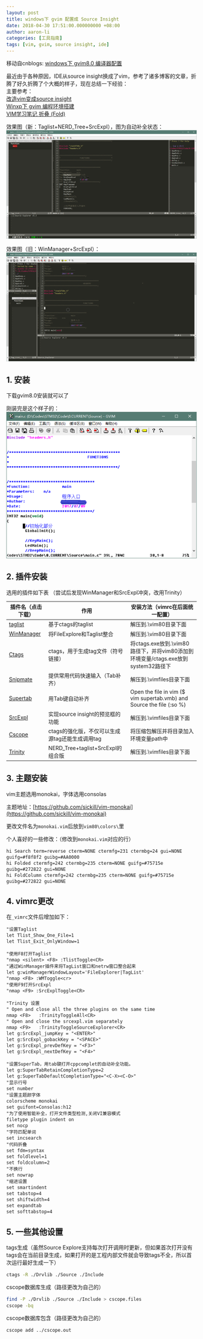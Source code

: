 ```yaml
---
layout: post
title: windows下 gvim 配置成 Source Insight
date: 2018-04-30 17:51:00.000000000 +08:00
author: aaron-li
categories: [工具指南]
tags: [vim, gvim, source insight, ide]  
---
```

移动自cnblogs: [windows下 gvim8.0 编译器配置](https://www.cnblogs.com/ac2sherry/p/8973649.html)

最近由于各种原因，IDE从source insight换成了vim，参考了诸多博客的文章，折腾了好久折腾了个大概的样子，现在总结一下经验：  
主要参考：  
[改造vim变成source insight](http://qiweiyou1982.blog.163.com/blog/static/14164218620132112548476/)  
[Winxp下 gvim 编程环境搭建](https://blog.csdn.net/minico/article/details/1938050)  
[VIM学习笔记 折叠 (Fold)](https://zhuanlan.zhihu.com/p/27473875)  

效果图（新：Taglist+NERD_Tree+SrcExpl），图为自动补全状态：  
![](/assets/img/posts/2018-04-30-windows-gvim/1146999-20180505011713950-2038894543.png)

效果图（旧：WinManager+SrcExpl）：  
![](/assets/img/posts/2018-04-30-windows-gvim/1146999-20180430173055152-253098202.png)





## 1. 安装

下载gvim8.0安装就可以了

刚装完是这个样子的：  
![](/assets/img/posts/2018-04-30-windows-gvim/1146999-20180430173011463-1517323194.png)

## 2. 插件安装

选用的插件如下表 （尝试后发现WinManager和SrcExpl冲突，改用Trinity）

| 插件名（点击下载）                                               | 作用                                            | 安装方法（vimrc在后面统一配置）                                                   |
| ---------------------------------------------------------------- | ----------------------------------------------- | --------------------------------------------------------------------------------- |
| [taglist](http://www.vim.org/scripts/script.php?script_id=273)   | 基于ctags的taglist                              | 解压到.\vim80目录下面                                                             |
| [WinManager](http://www.vim.org/scripts/script.php?script_id=95) | 将FileExplore和Taglist整合                      | 解压到.\vim80目录下面                                                             |
| [Ctags](http://ctags.sourceforge.net)                            | ctags，用于生成tag文件（符号链接）              | 将ctags.exe放到.\vim80路径下，并将vim80添加到环境变量/ctags.exe放到system32路径下 |
| [Snipmate](http://www.vim.org/scripts/script.php?script_id=2540) | 提供常用代码快速输入（Tab补齐）                 | 解压到.\vimfiles目录下面                                                          |
| [Supertab](http://www.vim.org/scripts/script.php?script_id=1643) | 用Tab键自动补齐                                 | Open the file in vim ($ vim supertab.vmb) and Source the file (:so %)             |
| [SrcExpl](http://www.vim.org/scripts/script.php?script_id=2179)  | 实现source insight的预览框的功能                | 解压到.\vimfiles目录下面                                                          |
| [Cscope](http://sourceforge.net/projects/mslk/files/)            | ctags的强化版，不仅可以生成源tag还能生成调用tag | 将压缩包解压并将目录加入环境变量path中                                            |
| [Trinity](http://www.vim.org/scripts/script.php?script_id=2347)  | NERD_Tree+taglist+SrcExpl的组合版               | 解压到.\vimfiles目录下面                                                          |

## 3. 主题安装

vim主题选用monokai，字体选用consolas

主题地址：[https://github.com/sickill/vim-monokai](https://github.com/sickill/vim-monokai)

更改文件名为`monokai.vim`后放到`vim80\colors\`里

个人喜好的一些修改：（修改到`monokai.vim`对应的行）
```vim
hi Search term=reverse cterm=NONE ctermfg=231 ctermbg=24 gui=NONE guifg=#f8f8f2 guibg=#AA0000
hi Folded ctermfg=242 ctermbg=235 cterm=NONE guifg=#75715e guibg=#272822 gui=NONE
hi FoldColumn ctermfg=242 ctermbg=235 cterm=NONE guifg=#75715e guibg=#272822 gui=NONE
```

## 4. vimrc更改

在`_vimrc`文件后增加如下：

```vim
"设置Taglist
let Tlist_Show_One_File=1
let Tlist_Exit_OnlyWindow=1
 
"使用F8打开Taglist
"nmap <silent> <F8> :TlistToggle<CR>
"通过WinManager插件来将TagList窗口和netrw窗口整合起来
let g:winManagerWindowLayout='FileExplorer|TagList'
"nmap <F8> :WMToggle<cr>
"使用F9打开SrcExpl
"nmap <F9> :SrcExplToggle<CR>
 
"Trinity 设置
" Open and close all the three plugins on the same time
nmap <F8>   :TrinityToggleAll<CR>
" Open and close the srcexpl.vim separately
nmap <F9>   :TrinityToggleSourceExplorer<CR>
let g:SrcExpl_jumpKey = "<ENTER>"
let g:SrcExpl_gobackKey = "<SPACE>"
let g:SrcExpl_prevDefKey = "<F3>"
let g:SrcExpl_nextDefKey = "<F4>"
 
"设置SuperTab，用tab键打开cppcomplet的自动补全功能。
let g:SuperTabRetainCompletionType=2
let g:SuperTabDefaultCompletionType="<C-X><C-O>"
"显示行号
set number
"设置主题颜字体
colorscheme monokai
set guifont=Consolas:h12
"为了使用智能补全，打开文件类型检测,关闭VI兼容模式
filetype plugin indent on
set nocp
"字符匹配单词
set incsearch
"代码折叠
set fdm=syntax
set foldlevel=1
set foldcolumn=2
"不换行
set nowrap
"缩进设置
set smartindent
set tabstop=4
set shiftwidth=4
set expandtab
set softtabstop=4
```

## 5. 一些其他设置

tags生成（虽然Source Explore支持每次打开调用时更新，但如果首次打开没有tags会在当前目录生成，如果打开的是工程内部文件就会导致tags不全，所以首次运行最好生成一下）

```bash
ctags -R ./Drvlib ./Source ./Include
```

cscope数据库生成（路径更改为自己的）

```bash
find -P ./Drvlib ./Source ./Include > cscope.files
cscope -bq
```

cscope数据库包含（路径更改为自己的）

```bash
cscope add ../cscope.out
```
